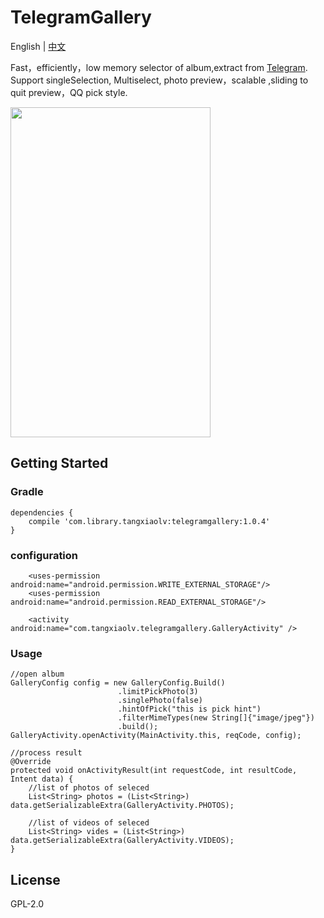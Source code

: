 # TelegramGallery
English | [中文](https://github.com/TangXiaoLv/TelegramGallery/blob/master/README_CN.md) 

Fast，efficiently，low memory selector of album,extract from [Telegram](https://github.com/DrKLO/Telegram). Support singleSelection, Multiselect, photo preview，scalable ,sliding to quit preview，QQ pick style.

<img src="png/1.gif" height= "528" width="320">

## Getting Started
### Gradle
```
dependencies {
    compile 'com.library.tangxiaolv:telegramgallery:1.0.4'
}
```

### configuration
```
    <uses-permission android:name="android.permission.WRITE_EXTERNAL_STORAGE"/>
    <uses-permission android:name="android.permission.READ_EXTERNAL_STORAGE"/>
    
    <activity android:name="com.tangxiaolv.telegramgallery.GalleryActivity" />
```
### Usage
```
//open album
GalleryConfig config = new GalleryConfig.Build()
                        .limitPickPhoto(3)
                        .singlePhoto(false)
                        .hintOfPick("this is pick hint")
                        .filterMimeTypes(new String[]{"image/jpeg"})
                        .build();
GalleryActivity.openActivity(MainActivity.this, reqCode, config);

//process result
@Override
protected void onActivityResult(int requestCode, int resultCode, Intent data) {
    //list of photos of seleced
    List<String> photos = (List<String>) data.getSerializableExtra(GalleryActivity.PHOTOS);
    
    //list of videos of seleced
    List<String> vides = (List<String>) data.getSerializableExtra(GalleryActivity.VIDEOS);
}
```
## License
GPL-2.0
